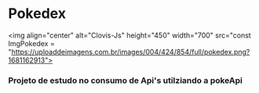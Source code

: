 # Pokedex

<img align="center" alt="Clovis-Js" height="450" width="700" src="const ImgPokedex = "https://uploaddeimagens.com.br/images/004/424/854/full/pokedex.png?1681162913">

### Projeto de estudo no consumo de Api's utilziando a pokeApi

